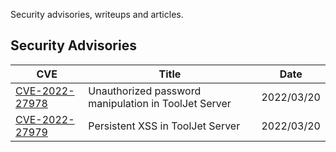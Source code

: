 Security advisories, writeups and articles.

## Security Advisories

|CVE|Title|Date|
|-|-|-|
|[CVE-2022-27978](security-advisories/20220320-tooljet.md)|Unauthorized password manipulation in ToolJet Server|2022/03/20|
|[CVE-2022-27979](security-advisories/20220321-tooljet-xss.md)|Persistent XSS in ToolJet Server|2022/03/20|